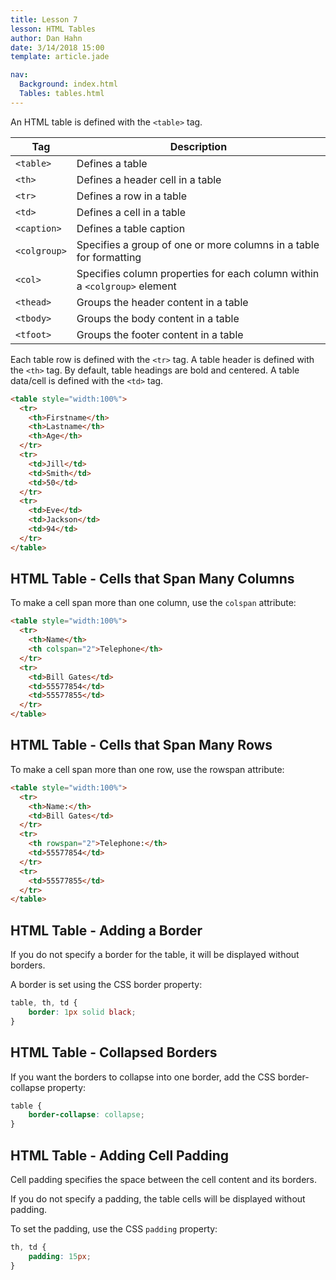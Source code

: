 ```yaml
---
title: Lesson 7
lesson: HTML Tables
author: Dan Hahn
date: 3/14/2018 15:00
template: article.jade

nav:
  Background: index.html
  Tables: tables.html
---
```


An HTML table is defined with the `<table>` tag.


Tag	| Description
-- | --
`<table>` |	Defines a table
`<th>` |	Defines a header cell in a table
`<tr>` |	Defines a row in a table
`<td>` |	Defines a cell in a table
`<caption>` |	Defines a table caption
`<colgroup>` |	Specifies a group of one or more columns in a table for formatting
`<col>` |	Specifies column properties for each column within a `<colgroup>` element
`<thead>` |	Groups the header content in a table
`<tbody>` |	Groups the body content in a table
`<tfoot>` |	Groups the footer content in a table

Each table row is defined with the `<tr>` tag. A table header is defined with the `<th>` tag. By default, table headings are bold and centered. A table data/cell is defined with the `<td>` tag.


```html
<table style="width:100%">
  <tr>
    <th>Firstname</th>
    <th>Lastname</th> 
    <th>Age</th>
  </tr>
  <tr>
    <td>Jill</td>
    <td>Smith</td> 
    <td>50</td>
  </tr>
  <tr>
    <td>Eve</td>
    <td>Jackson</td> 
    <td>94</td>
  </tr>
</table>
```

## HTML Table - Cells that Span Many Columns
To make a cell span more than one column, use the `colspan` attribute:

```html
<table style="width:100%">
  <tr>
    <th>Name</th>
    <th colspan="2">Telephone</th>
  </tr>
  <tr>
    <td>Bill Gates</td>
    <td>55577854</td>
    <td>55577855</td>
  </tr>
</table>
```

## HTML Table - Cells that Span Many Rows
To make a cell span more than one row, use the rowspan attribute:

```html
<table style="width:100%">
  <tr>
    <th>Name:</th>
    <td>Bill Gates</td>
  </tr>
  <tr>
    <th rowspan="2">Telephone:</th>
    <td>55577854</td>
  </tr>
  <tr>
    <td>55577855</td>
  </tr>
</table>
```

## HTML Table - Adding a Border

If you do not specify a border for the table, it will be displayed without borders.

A border is set using the CSS border property:

```css
table, th, td {
    border: 1px solid black;
}
```

## HTML Table - Collapsed Borders

If you want the borders to collapse into one border, add the CSS border-collapse property:

```css
table {
    border-collapse: collapse;
}
```

## HTML Table - Adding Cell Padding
Cell padding specifies the space between the cell content and its borders.

If you do not specify a padding, the table cells will be displayed without padding.

To set the padding, use the CSS `padding` property:

```css
th, td {
    padding: 15px;
}
```